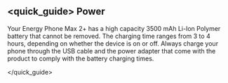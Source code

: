 ## <quick_guide> Power

Your Energy Phone Max 2+ has a high capacity 3500 mAh Li-Ion Polymer battery that cannot be removed. The charging time ranges from 3 to 4 hours, depending on whether the device is on or off. Always charge your phone through the USB cable and the power adapter that come with the product to comply with the battery charging times.

</quick_guide>


